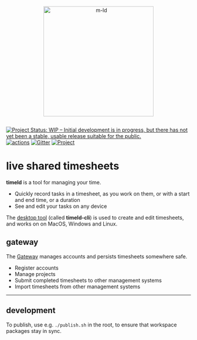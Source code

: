 <pre></pre>
<!--suppress HtmlDeprecatedAttribute -->
<p align="center">
  <a href="https://m-ld.org/">
    <img alt="m-ld" src="https://m-ld.org/m-ld.svg" width="300em" />
  </a>
</p>
<pre></pre>

[![Project Status: WIP – Initial development is in progress, but there has not yet been a stable, usable release suitable for the public.](https://www.repostatus.org/badges/latest/wip.svg)](https://www.repostatus.org/#wip)
[![actions](https://github.com/m-ld/timeld/actions/workflows/node.js.yml/badge.svg)](https://github.com/m-ld/timeld/actions)
[![Gitter](https://img.shields.io/gitter/room/federatedbookkeeping/timesheets)](https://gitter.im/federatedbookkeeping/timesheets)
[![Project](https://img.shields.io/badge/project-in%20progress-success)](https://github.com/m-ld/timeld/projects/1)

# live shared timesheets

**timeld** is a tool for managing your time.

- Quickly record tasks in a timesheet, as you work on them, or with a start and end time, or a duration
- See and edit your tasks on any device

The [desktop tool](https://www.npmjs.com/package/timeld-cli) (called **timeld-cli**) is used to create and edit timesheets, and works on on MacOS, Windows and Linux.

## gateway

The [Gateway](https://www.npmjs.com/package/timeld-gateway) manages accounts and persists timesheets somewhere safe.

- Register accounts
- Manage projects
- Submit completed timesheets to other management systems
- Import timesheets from other management systems

---

## development

To publish, use e.g. `./publish.sh` in the root, to ensure that workspace packages stay in sync.
